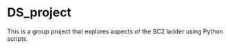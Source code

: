 # DS_project

This is a group project that explores aspects of the SC2 ladder using Python scripts.
